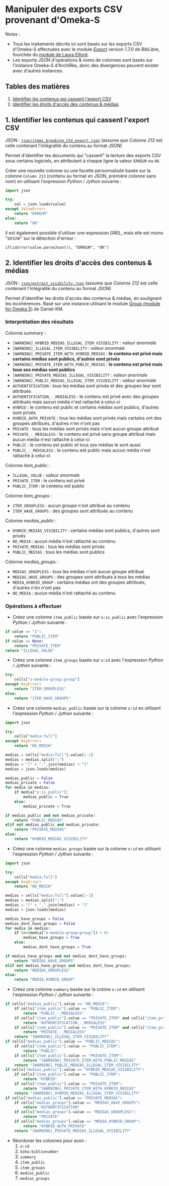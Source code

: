 # Manipuler des exports CSV provenant d'Omeka-S

Notes : 

* Tous les traitements décrits ici sont basés sur les exports CSV d'Omeka-S effectuées avec le module _[Export](https://github.com/biblibre/omeka-s-module-Export)_ version 1.7.0 de BibLibre, fourchée du [module de Laura Eiford](https://github.com/lauraleif/Export).
* Les exports JSON d'opérations & noms de colonnes sont basés sur l'instance Omeka-S d'ArchiRès, donc des divergences peuvent exister avec d'autres instances.

## Tables des matières

1. [Identifier les contenus qui cassent l'export CSV](#1-identifier-les-contenus-qui-cassent-lexport-csv)
1. [Identifier les droits d'accès des contenus & médias](#2-identifier-les-droits-daccès-des-contenus--médias)

## 1. Identifier les contenus qui cassent l'export CSV

JSON : [`json/items_breaking_CSV_export.json`](./json/items_breaking_CSV_export.json) (assume que _Colonne 212_ est celle contenant l'intégralité du contenu au format JSON)

Permet d'identifier les documents qui "cassent" la lecture des exports CSV sous certains logiciels, en attributant à chaque ligne la valeur `ERREUR` ou `OK`.

Créer une nouvelle colonne ou une facette personnalisée basée sur la colonne `Column 213` (contenu au format en JSON, première colonne sans nom) en utilisant l'expression _Python / Jython_ suivante :

``` Python
import json

try:
    val = json.loads(value)
except ValueError:
    return "ERREUR"
else:
    return "OK"
```

Il est également possible d'utiliser une expression _GREL_, mais elle est moins "stricte" sur la détection d'erreur :

``` GREL
if(isError(value.parseJson()), "ERREUR", "OK")
```

## 2. Identifier les droits d'accès des contenus & médias

JSON : [`json/extract_visibility.json`](./json/extract_visibility.json) (assume que _Colonne 212_ est celle contenant l'intégralité du contenu au format JSON)

Permet d'identifier les droits d'accès des contenus & médias, en soulignant les incohérences.
Basé sur une instance utilisant le module [Group (module for Omeka S)](https://github.com/Daniel-KM/Omeka-S-module-Group) de Daniel-KM.

### Interprétation des résultats

Colonne *summary* :


* `[WARNING]_HYBRID_MEDIAS_ILLEGAL_ITEM_VISIBILITY` : _valeur anormale_
* `[WARNING]_ILLEGAL_ITEM_VISIBILITY` : _valeur anormale_
* `[WARNING]_PRIVATE_ITEM_WITH_HYBRID_MEDIAS` : **le contenu est privé mais certains médias sont publics, d'autres sont privés**
* `[WARNING]_PRIVATE_ITEM_WITH_PUBLIC_MEDIAS` : **le contenu est privé mais tous ses médias sont publics**
* `[WARNING]_PRIVATE_MEDIAS_ILLEGAL_VISIBILITY` : _valeur anormale_
* `[WARNING]_PUBLIC_MEDIAS_ILLEGAL_ITEM_VISIBILITY` : _valeur anormale_
* `AUTHENTIFICATION` : tous les médias sont privés et des groupes leur sont attribués
* `AUTHENTIFICATION_-_MEDIALESS` : le contenu est privé avec des groupes attribués mais aucun média n'est rattaché à celui-ci
* `HYBRID` : le contenu est public et certains médias sont publics, d'autres sont privés
* `HYBRID_AUTH_PRIVATE` : tous les médias sont privés mais certains ont des groupes attribués, d'autres n'en n'ont pas
* `PRIVATE` : tous les médias sont privés mais n'ont aucun groupe attribué
* `PRIVATE_-_MEDIALESS` : le contenu est privé sans groupe attribué mais aucun média n'est rattaché à celui-ci
* `PUBLIC` : le contenu est public et tous ses médias le sont aussi
* `PUBLIC_-_MEDIALESS` : le contenu est public mais aucun média n'est rattaché à celui-ci

Colonne *item_public* :

* `ILLEGAL_VALUE` : _valeur anormale_
* `PRIVATE_ITEM` : le contenu est privé
* `PUBLIC_ITEM` : le contenu est public

Colonne *item_groups* :

* `ITEM_GROUPLESS` : aucun groupe n'est attribué au contenu
* `ITEM_HAVE_GROUPS` : des groupes sont attribués au contenu

Colonne *medias_public* :

* `HYBRID_MEDIAS_VISIBILITY` : certains médias sont publics, d'autres sont privés
* `NO_MEDIA` : aucun média n'est rattaché au contenu
* `PRIVATE_MEDIAS` : tous les médias sont privés
* `PUBLIC_MEDIAS` : tous les médias sont publics

Colonne *medias_groups* :

* `MEDIAS_GROUPLESS` : tous les médias n'ont aucun groupe attribué
* `MEDIAS_HAVE_GROUPS` : des groupes sont attribués à tous les médias
* `MEDIA_HYBRID_GROUP` : certains médias ont des groupes attribués, d'autres n'en n'ont pas
* `NO_MEDIA` : aucun média n'est rattaché au contenu

### Opérations à effectuer

* Créez une colonne `item_public` basée sur `o:is_public` avec l'expression *Python / Jython* suivante :

``` Python
if value == "1":
    return "PUBLIC_ITEM"
if value == None:
    return "PRIVATE_ITEM"
return "ILLEGAL_VALUE"
```

* Créez une colonne `item_groups` basée sur `o:id` avec l'expression *Python / Jython* suivante :

```Python
try:
    cells["o-module-group:group"]
except KeyError:
    return "ITEM_GROUPLESS"
else:
    return "ITEM_HAVE_GROUPS"
```

* Créez une colonne `medias_public` basée sur la colonne `o:id` en utilisant l'expression _Python / Jython_ suivante :

``` Python
import json

try:
    cells["media:full"]
except KeyError:
    return "NO_MEDIA"

medias = cells["media:full"].value[:-1]
medias = medias.split(";")
medias = "[" + ",".join(medias) + "]"
medias = json.loads(medias)

medias_public = False
medias_private = False
for media in medias:
    if media["o:is_public"]:
        medias_public = True
    else:
        medias_private = True

if medias_public and not medias_private:
    return "PUBLIC_MEDIAS"
elif not medias_public and medias_private:
    return "PRIVATE_MEDIAS"
else:
    return "HYBRID_MEDIAS_VISIBILITY"
```

* Créez une colonne `medias_groups` basée sur la colonne `o:id` en utilisant l'expression _Python / Jython_ suivante :

``` Python
import json

try:
    cells["media:full"]
except KeyError:
    return "NO_MEDIA"

medias = cells["media:full"].value[:-1]
medias = medias.split(";")
medias = "[" + ",".join(medias) + "]"
medias = json.loads(medias)

medias_have_groups = False
medias_dont_have_groups = False
for media in medias:
    if len(media["o-module-group:group"]) > 0:
        medias_have_groups = True
    else:
        medias_dont_have_groups = True

if medias_have_groups and not medias_dont_have_groups:
    return "MEDIAS_HAVE_GROUPS"
elif not medias_have_groups and medias_dont_have_groups:
    return "MEDIAS_GROUPLESS"
else:
    return "MEDIA_HYBRID_GROUP"
```

* Créez une colonne `summary` basée sur la colone `o:id` en utilisant l'expression *Python / Jython* suivante :

``` Python
if cells["medias_public"].value == "NO_MEDIA":
    if cells["item_public"].value == "PUBLIC_ITEM":
        return "PUBLIC_-_MEDIALESS"
    if cells["item_public"].value == "PRIVATE_ITEM" and cells["item_groups"].value == "ITEM_HAVE_GROUPS":
        return "AUTHENTIFICATION_-_MEDIALESS"
    if cells["item_public"].value == "PRIVATE_ITEM" and cells["item_groups"].value == "ITEM_GROUPLESS":
        return "PRIVATE_-_MEDIALESS"
    return "[WARNING]_ILLEGAL_ITEM_VISIBILITY"
if cells["medias_public"].value == "PUBLIC_MEDIAS":
    if cells["item_public"].value == "PUBLIC_ITEM":
        return "PUBLIC"
    if cells["item_public"].value == "PRIVATE_ITEM":
        return "[WARNING]_PRIVATE_ITEM_WITH_PUBLIC_MEDIAS"
    return "[WARNING]_PUBLIC_MEDIAS_ILLEGAL_ITEM_VISIBILITY"
if cells["medias_public"].value == "HYBRID_MEDIAS_VISIBILITY":
    if cells["item_public"].value == "PUBLIC_ITEM":
        return "HYBRID"
    if cells["item_public"].value == "PRIVATE_ITEM":
        return "[WARNING]_PRIVATE_ITEM_WITH_HYBRID_MEDIAS"
    return "[WARNING]_HYBRID_MEDIAS_ILLEGAL_ITEM_VISIBILITY"
if cells["medias_public"].value == "PRIVATE_MEDIAS":
    if cells["medias_groups"].value == "MEDIAS_HAVE_GROUPS":
        return "AUTHENTIFICATION"
    if cells["medias_groups"].value == "MEDIAS_GROUPLESS":
        return "PRIVATE"
    if cells["medias_groups"].value == "MEDIA_HYBRID_GROUP":
        return "HYBRID_AUTH_PRIVATE"
    return "[WARNING]_PRIVATE_MEDIAS_ILLEGAL_VISIBILITY"
```

* Réordoner les colonnes pour avoir :
    1. `o:id`
    1. `koha:biblionumber`
    1. `summary`
    1. `item_public`
    1. `item_groups`
    1. `medias_public`
    1. `medias_groups`